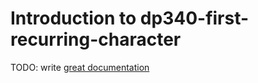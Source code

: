 # Introduction to dp340-first-recurring-character

TODO: write [great documentation](http://jacobian.org/writing/what-to-write/)
